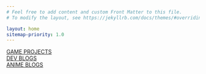 ```yaml
---
# Feel free to add content and custom Front Matter to this file.
# To modify the layout, see https://jekyllrb.com/docs/themes/#overriding-theme-defaults

layout: home
sitemap-priority: 1.0
---
```


<html>
    <a class="home-naviagtion-hyperlink" href="{{ '/gamedev' | relative_url }}">
        <div class="home-naviagtion-container" style="background-image: url(https://raw.githubusercontent.com/Hayashi-Tensai/Tensais-Corner/master/assets/controller-game.jpg)">
            <div class="home-naviagtion-title">GAME PROJECTS</div>
        </div>
    </a>
    <a class="home-naviagtion-hyperlink" href="{{ '/game_dev_blog' | relative_url }}">
        <div class="home-naviagtion-container" style="background-image: url(https://raw.githubusercontent.com/Hayashi-Tensai/Tensais-Corner/master/assets/blog.jpg)">
            <div class="home-naviagtion-title">DEV BLOGS</div>
        </div>
    </a>
    <a class="home-naviagtion-hyperlink" href="{{ '/anime_stuff' | relative_url }}">
        <div class="home-naviagtion-container" style="background-image: url(https://raw.githubusercontent.com/Hayashi-Tensai/Tensais-Corner/master/assets/honoka.png)">
            <div class="home-naviagtion-title">ANIME BLOGS</div>
        </div>
    </a>
</html>